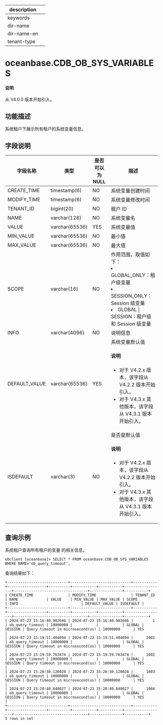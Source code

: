 |description||
|---|---|
|keywords||
|dir-name||
|dir-name-en||
|tenant-type||

# oceanbase.CDB_OB_SYS_VARIABLES

<main id="notice" type='explain'>
  <h4>说明</h4>
  <p>从 V4.0.0 版本开始引入。</p>
</main>

## 功能描述

系统租户下展示所有租户的系统变量信息。

## 字段说明

| 字段名称 | 类型 | 是否可以为 NULL | 描述 |
| --- | --- | --- | --- |
| CREATE_TIME | timestamp(6)   | NO   | 系统变量创建时间   |
| MODIFY_TIME | timestamp(6)   | NO   | 系统变量修改时间  |
| TENANT_ID | bigint(20) | NO | 租户 ID |
| NAME | varchar(128) | NO | 系统变量名 |
| VALUE | varchar(65536) | YES | 系统变量值 |
| MIN_VALUE | varchar(65536) | NO | 最小值 |
| MAX_VALUE | varchar(65536) | NO | 最大值 |
| SCOPE | varchar(16) | NO | 作用范围，取值如下：<li>GLOBAL_ONLY：租户级变量<li>SESSION_ONLY：Session 级变量<li>GLOBAL &#124; SESSION：租户级和 Session 级变量 |
| INFO | varchar(4096) | NO | 说明信息 |
| DEFAULT_VALUE | varchar(65536) | YES | 系统变量默认值  <main id="notice" type='explain'><h4>说明</h4><ul><li>对于 V4.2.x 版本，该字段从 V4.2.2 版本开始引入。</li> <li>对于 V4.3.x 其他版本，该字段从 V4.3.1 版本开始引入。</li></ul> </main> |
| ISDEFAULT   | varchar(3)   | NO  |  是否是默认值  <main id="notice" type='explain'><h4>说明</h4><ul><li>对于 V4.2.x 版本，该字段从 V4.2.2 版本开始引入。</li> <li>对于 V4.3.x 其他版本，该字段从 V4.3.1 版本开始引入。</li></ul> </main>   |

## 查询示例

系统租户查询所有租户的变量 的相关信息。

```shell
obclient [oceanbase]> SELECT * FROM oceanbase.CDB_OB_SYS_VARIABLES  WHERE NAME='ob_query_timeout';
```

 查询结果如下：

```shell
+----------------------------+----------------------------+-----------+------------------+----------+-----------+-----------+------------------+----------------------------------+---------------+-----------+
| CREATE_TIME                | MODIFY_TIME                | TENANT_ID | NAME             | VALUE    | MIN_VALUE | MAX_VALUE | SCOPE            | INFO                             | DEFAULT_VALUE | ISDEFAULT |
+----------------------------+----------------------------+-----------+------------------+----------+-----------+-----------+------------------+----------------------------------+---------------+-----------+
| 2024-07-23 15:16:40.982646 | 2024-07-23 15:16:40.982646 |         1 | ob_query_timeout | 10000000 |           |           | GLOBAL | SESSION | Query timeout in microsecond(us) | 10000000      | YES       |
| 2024-07-23 15:19:51.404894 | 2024-07-23 15:19:51.404894 |      1001 | ob_query_timeout | 10000000 |           |           | GLOBAL | SESSION | Query timeout in microsecond(us) | 10000000      | YES       |
| 2024-07-23 15:19:59.763474 | 2024-07-23 15:19:59.763474 |      1002 | ob_query_timeout | 10000000 |           |           | GLOBAL | SESSION | Query timeout in microsecond(us) | 10000000      | YES       |
| 2024-07-23 15:20:30.120028 | 2024-07-23 15:20:30.120028 |      1003 | ob_query_timeout | 10000000 |           |           | GLOBAL | SESSION | Query timeout in microsecond(us) | 10000000      | YES       |
| 2024-07-23 15:20:40.848027 | 2024-07-23 15:20:40.848027 |      1004 | ob_query_timeout | 10000000 |           |           | GLOBAL | SESSION | Query timeout in microsecond(us) | 10000000      | YES       |
+----------------------------+----------------------------+-----------+------------------+----------+-----------+-----------+------------------+----------------------------------+---------------+-----------+
5 rows in set
```
